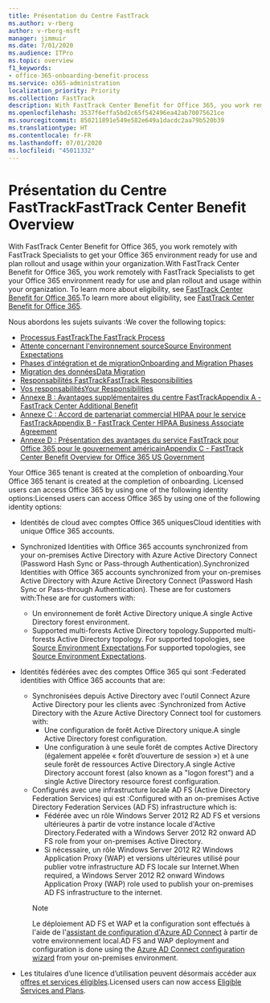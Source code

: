 ```yaml
---
title: Présentation du Centre FastTrack
ms.author: v-rberg
author: v-rberg-msft
manager: jimmuir
ms.date: 7/01/2020
ms.audience: ITPro
ms.topic: overview
f1_keywords:
- office-365-onboarding-benefit-process
ms.service: o365-administration
localization_priority: Priority
ms.collection: FastTrack
description: With FastTrack Center Benefit for Office 365, you work remotely with FastTrack Specialists to get your Office 365 environment ready for use and plan rollout and usage within your organization. To learn more about eligibility, see FastTrack Center Benefit for Office 365.
ms.openlocfilehash: 3537f6effa5bd2c65f542496ea42ab70075621ce
ms.sourcegitcommit: 850211891e549e582e649a1dacdc2aa79b520b39
ms.translationtype: HT
ms.contentlocale: fr-FR
ms.lasthandoff: 07/01/2020
ms.locfileid: "45011332"
---
```

# <a name="fasttrack-center-benefit-overview"></a><span data-ttu-id="88f0e-104">Présentation du Centre FastTrack</span><span class="sxs-lookup"><span data-stu-id="88f0e-104">FastTrack Center Benefit Overview</span></span>

<span data-ttu-id="88f0e-105">With FastTrack Center Benefit for Office 365, you work remotely with FastTrack Specialists to get your Office 365 environment ready for use and plan rollout and usage within your organization.</span><span class="sxs-lookup"><span data-stu-id="88f0e-105">With FastTrack Center Benefit for Office 365, you work remotely with FastTrack Specialists to get your Office 365 environment ready for use and plan rollout and usage within your organization.</span></span> <span data-ttu-id="88f0e-106">To learn more about eligibility, see [FastTrack Center Benefit for Office 365](O365-fasttrack-benefit-for-office-365.md).</span><span class="sxs-lookup"><span data-stu-id="88f0e-106">To learn more about eligibility, see [FastTrack Center Benefit for Office 365](O365-fasttrack-benefit-for-office-365.md).</span></span>
  
<span data-ttu-id="88f0e-107">Nous abordons les sujets suivants :</span><span class="sxs-lookup"><span data-stu-id="88f0e-107">We cover the following topics:</span></span>
- [<span data-ttu-id="88f0e-108">Processus FastTrack</span><span class="sxs-lookup"><span data-stu-id="88f0e-108">The FastTrack Process</span></span>](O365-fasttrack-process.md) 
- [<span data-ttu-id="88f0e-109">Attente concernant l'environnement source</span><span class="sxs-lookup"><span data-stu-id="88f0e-109">Source Environment Expectations</span></span>](O365-source-environment-expectations.md)
- [<span data-ttu-id="88f0e-110">Phases d'intégration et de migration</span><span class="sxs-lookup"><span data-stu-id="88f0e-110">Onboarding and Migration Phases</span></span>](O365-onboarding-and-migration.md)
- [<span data-ttu-id="88f0e-111">Migration des données</span><span class="sxs-lookup"><span data-stu-id="88f0e-111">Data Migration</span></span>](O365-data-migration.md)
- [<span data-ttu-id="88f0e-112">Responsabilités FastTrack</span><span class="sxs-lookup"><span data-stu-id="88f0e-112">FastTrack Responsibilities</span></span>](O365-fasttrack-responsibilities.md)
- [<span data-ttu-id="88f0e-113">Vos responsabilités</span><span class="sxs-lookup"><span data-stu-id="88f0e-113">Your Responsibilities</span></span>](O365-your-responsibilities.md) 
- [<span data-ttu-id="88f0e-114">Annexe B : Avantages supplémentaires du centre FastTrack</span><span class="sxs-lookup"><span data-stu-id="88f0e-114">Appendix A - FastTrack Center Additional Benefit</span></span>](O365-fasttrack-additional-benefits.md)
- [<span data-ttu-id="88f0e-115">Annexe C : Accord de partenariat commercial HIPAA pour le service FastTrack</span><span class="sxs-lookup"><span data-stu-id="88f0e-115">Appendix B - FastTrack Center HIPAA Business Associate Agreement</span></span>](O365-hipaa-business-associate-agreement.md)
- [<span data-ttu-id="88f0e-116">Annexe D : Présentation des avantages du service FastTrack pour Office 365 pour le gouvernement américain</span><span class="sxs-lookup"><span data-stu-id="88f0e-116">Appendix C - FastTrack Center Benefit Overview for Office 365 US Government</span></span>](US-Gov-appendix-overview.md)
    
<span data-ttu-id="88f0e-117">Your Office 365 tenant is created at the completion of onboarding.</span><span class="sxs-lookup"><span data-stu-id="88f0e-117">Your Office 365 tenant is created at the completion of onboarding.</span></span> <span data-ttu-id="88f0e-118">Licensed users can access Office 365 by using one of the following identity options:</span><span class="sxs-lookup"><span data-stu-id="88f0e-118">Licensed users can access Office 365 by using one of the following identity options:</span></span>
- <span data-ttu-id="88f0e-119">Identités de cloud avec comptes Office 365 uniques</span><span class="sxs-lookup"><span data-stu-id="88f0e-119">Cloud identities with unique Office 365 accounts.</span></span>
- <span data-ttu-id="88f0e-120">Synchronized Identities with Office 365 accounts synchronized from your on-premises Active Directory with Azure Active Directory Connect (Password Hash Sync or Pass-through Authentication).</span><span class="sxs-lookup"><span data-stu-id="88f0e-120">Synchronized Identities with Office 365 accounts synchronized from your on-premises Active Directory with Azure Active Directory Connect (Password Hash Sync or Pass-through Authentication).</span></span> <span data-ttu-id="88f0e-121">These are for customers with:</span><span class="sxs-lookup"><span data-stu-id="88f0e-121">These are for customers with:</span></span>
  - <span data-ttu-id="88f0e-122">Un environnement de forêt Active Directory unique.</span><span class="sxs-lookup"><span data-stu-id="88f0e-122">A single Active Directory forest environment.</span></span>
  - <span data-ttu-id="88f0e-123">Supported multi-forests Active Directory topology.</span><span class="sxs-lookup"><span data-stu-id="88f0e-123">Supported multi-forests Active Directory topology.</span></span> <span data-ttu-id="88f0e-124">For supported topologies, see [Source Environment Expectations](O365-source-environment-expectations.md).</span><span class="sxs-lookup"><span data-stu-id="88f0e-124">For supported topologies, see [Source Environment Expectations](O365-source-environment-expectations.md).</span></span>
- <span data-ttu-id="88f0e-125">Identités fédérées avec des comptes Office 365 qui sont :</span><span class="sxs-lookup"><span data-stu-id="88f0e-125">Federated identities with Office 365 accounts that are:</span></span>
  - <span data-ttu-id="88f0e-126">Synchronisées depuis Active Directory avec l'outil Connect Azure Active Directory pour les clients avec :</span><span class="sxs-lookup"><span data-stu-id="88f0e-126">Synchronized from Active Directory with the Azure Active Directory Connect tool for customers with:</span></span>
      - <span data-ttu-id="88f0e-127">Une configuration de forêt Active Directory unique.</span><span class="sxs-lookup"><span data-stu-id="88f0e-127">A single Active Directory forest configuration.</span></span>
      - <span data-ttu-id="88f0e-128">Une configuration à une seule forêt de comptes Active Directory (également appelée « forêt d’ouverture de session ») et à une seule forêt de ressources Active Directory.</span><span class="sxs-lookup"><span data-stu-id="88f0e-128">A single Active Directory account forest (also known as a "logon forest") and a single Active Directory resource forest configuration.</span></span>
  - <span data-ttu-id="88f0e-129">Configurés avec une infrastructure locale AD FS (Active Directory Federation Services) qui est :</span><span class="sxs-lookup"><span data-stu-id="88f0e-129">Configured with an on-premises Active Directory Federation Services (AD FS) infrastructure which is:</span></span>
      - <span data-ttu-id="88f0e-130">Fédérée avec un rôle Windows Server 2012 R2 AD FS et versions ultérieures à partir de votre instance locale d'Active Directory.</span><span class="sxs-lookup"><span data-stu-id="88f0e-130">Federated with a Windows Server 2012 R2 onward AD FS role from your on-premises Active Directory.</span></span>
      - <span data-ttu-id="88f0e-131">Si nécessaire, un rôle Windows Server 2012 R2 Windows Application Proxy (WAP) et versions ultérieures utilisé pour publier votre infrastructure AD FS locale sur Internet.</span><span class="sxs-lookup"><span data-stu-id="88f0e-131">When required, a Windows Server 2012 R2 onward Windows Application Proxy (WAP) role used to publish your on-premises AD FS infrastructure to the internet.</span></span>
    > [!NOTE]
    > <span data-ttu-id="88f0e-132">Le déploiement AD FS et WAP et la configuration sont effectués à l'aide de l'[assistant de configuration d'Azure AD Connect](https://go.microsoft.com/fwlink/?linkid=844794) à partir de votre environnement local.</span><span class="sxs-lookup"><span data-stu-id="88f0e-132">AD FS and WAP deployment and configuration is done using the [Azure AD Connect configuration wizard](https://go.microsoft.com/fwlink/?linkid=844794) from your on-premises environment.</span></span> 
  
- <span data-ttu-id="88f0e-133">Les titulaires d’une licence d’utilisation peuvent désormais accéder aux [offres et services éligibles](M365-eligible-services-and-plans.md).</span><span class="sxs-lookup"><span data-stu-id="88f0e-133">Licensed users can now access [Eligible Services and Plans](M365-eligible-services-and-plans.md).</span></span>

